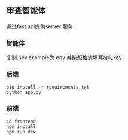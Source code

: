## 审查智能体

通过fast api提供server 服务

### 智能体

复制.nev.example为.env
并按照格式填写api_key


### 后端

```commandline
pip install -r requirements.txt
python app.py
```


### 前端

```commandline
cd frontend
npm install
npm run dev
```
